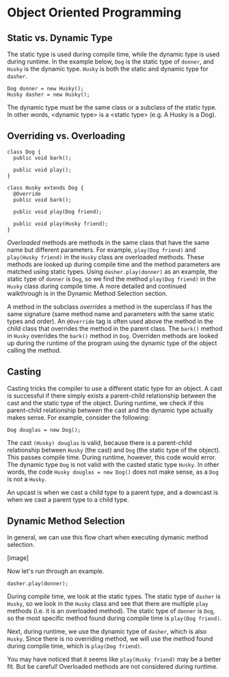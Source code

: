 # Object Oriented Programming 

## Static vs. Dynamic Type
The static type is used during compile time, while the dynamic type is used during runtime. In the example below, `Dog` is the static type of `donner`, and `Husky` is the dynamic type. `Husky` is both the static and dynamic type for `dasher`. 
```
Dog donner = new Husky();
Husky dasher = new Husky();
```
The dynamic type must be the same class or a subclass of the static type. In other words, \<dynamic type\> is a \<static type\> (e.g. A Husky is a Dog). 

## Overriding vs. Overloading 
```
class Dog {
  public void bark();
  
  public void play();
}

class Husky extends Dog {
  @Override
  public void bark();
  
  public void play(Dog friend);
  
  public void play(Husky friend);
}
```
_Overloaded_ methods are methods in the same class that have the same name but different parameters. For example, `play(Dog friend)` and `play(Husky friend)` in the `Husky` class are overloaded methods. These methods are looked up during compile time and the method parameters are matched using static types. Using `dasher.play(donner)` as an example, the static type of `donner` is `Dog`, so we find the method `play(Dog friend)` in the `Husky` class during compile time. A more detailed and continued walkthrough is in the Dynamic Method Selection section.    

A method in the subclass _overrides_ a method in the superclass if has the same signature (same method name and parameters with the same static types and order). An `@Override` tag is often used above the method in the child class that overrides the method in the parent class. The `bark()` method in `Husky` overrides the `bark()` method in `Dog`. Overriden methods are looked up during the runtime of the program using the dynamic type of the object calling the method. 

## Casting
Casting tricks the compiler to use a different static type for an object. A cast is successful if there simply exists a parent-child relationship between the cast and the static type of the object. During runtime, we check if this parent-child relationship between the cast and the dynamic type actually makes sense. For example, consider the following:
```
Dog douglas = new Dog();
```
The cast `(Husky) douglas` is valid, because there is a parent-child relationship between `Husky` (the cast) and `Dog` (the static type of the object). This passes compile time. During runtime, however, this code would error. The dynamic type `Dog` is not valid with the casted static type `Husky`. In other words, the code `Husky douglas = new Dog()` does not make sense, as a `Dog` is not a `Husky`. 

An upcast is when we cast a child type to a parent type, and a downcast is when we cast a parent type to a child type. 

## Dynamic Method Selection
In general, we can use this flow chart when executing dymanic method selection. 

[image]

Now let's run through an example.
```
dasher.play(donner);
```
During compile time, we look at the static types. The static type of `dasher` is `Husky`, so we look in the `Husky` class and see that there are multiple `play` methods (i.e. it is an overloaded method). The static type of `donner` is `Dog`, so the most specific method found during compile time is `play(Dog friend)`. 

Next, during runtime, we use the dynamic type of `dasher`, which is also `Husky`. Since there is no overriding method, we will use the method found during compile time, which is `play(Dog friend)`.

You may have noticed that it seems like `play(Husky friend)` may be a better fit. But be careful! Overloaded methods are not considered during runtime. 
